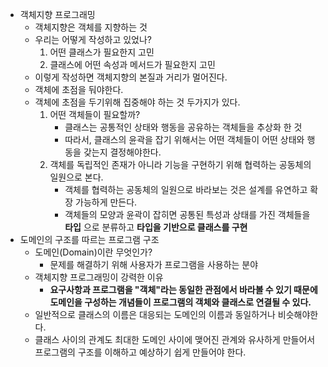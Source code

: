 - 객체지향 프로그래밍
  - 객체지향은 객체를 지향하는 것
  - 우리는 어떻게 작성하고 있었나?
    1. 어떤 클래스가 필요한지 고민
    2. 클래스에 어떤 속성과 메서드가 필요한지 고민
  - 이렇게 작성하면 객체지향의 본질과 거리가 멀어진다.
  - 객체에 초점을 둬야한다.
  - 객체에 초점을 두기위해 집중해야 하는 것 두가지가 있다.
    1. 어떤 객체들이 필요할까?
       - 클래스는 공통적인 상태와 행동을 공유하는 객체들을 추상화 한 것
       - 따라서, 클래스의 윤곽을 잡기 위해서는 어떤 객체들이 어떤 상태와 행동을 갖는지 결정해야한다.
    2. 객체를 독립적인 존재가 아니라 기능을 구현하기 위해 협력하는 공동체의 일원으로 본다.
       - 객체를 협력하는 공동체의 일원으로 바라보는 것은 설계를 유연하고 확장 가능하게 만든다.
       - 객체들의 모양과 윤곽이 잡히면 공통된 특성과 상태를 가진 객체들을 **타입** 으로 분류하고 **타입을 기반으로 클래스를 구현**
- 도메인의 구조를 따르는 프로그램 구조
  - 도메인(Domain)이란 무엇인가?
    - 문제를 해결하기 위해 사용자가 프로그램을 사용하는 분야
  - 객체지향 프로그래밍이 강력한 이유
    - **요구사항과 프로그램을 "객체"라는 동일한 관점에서 바라볼 수 있기 때문에 도메인을 구성하는 개념들이 프로그램의 객체와 클래스로 연결될 수 있다.**
  - 일반적으로 클래스의 이름은 대응되는 도메인의 이름과 동일하거나 비슷해야한다.
  - 클래스 사이의 관계도 최대한 도메인 사이에 맺어진 관계와 유사하게 만들어서 프로그램의 구조를 이해하고 예상하기 쉽게 만들어야 한다.
